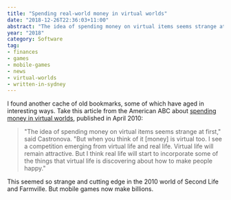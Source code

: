 ```yaml
---
title: "Spending real-world money in virtual worlds"
date: "2018-12-26T22:36:03+11:00"
abstract: "The idea of spending money on virtual items seems strange at first..."
year: "2018"
category: Software
tag:
- finances
- games
- mobile-games
- news
- virtual-worlds
- written-in-sydney
---
```

I found another cache of old bookmarks, some of which have aged in interesting ways. Take this article from the American ABC about [spending money in virtual worlds], published in April 2010:

>  "The idea of spending money on virtual items seems strange at first," said Castronova. "But when you think of it [money] is virtual too. I see a competition emerging from virtual life and real life. Virtual life will remain attractive. But I think real life will start to incorporate some of the things that virtual life is discovering about how to make people happy." 

This seemed so strange and cutting edge in the 2010 world of Second Life and Farmville. But mobile games now make billions.

[spending money in virtual worlds]: https://abcnews.go.com/Technology/virtual-life-make-happier-real-thing/story?id=10389345 "ABC News: Virtual Reality Makes Real-World Cash, Boosts Self-Esteem"

